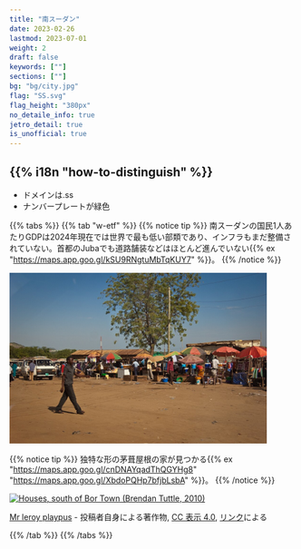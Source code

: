 ```yaml
---
title: "南スーダン"
date: 2023-02-26
lastmod: 2023-07-01
weight: 2
draft: false
keywords: [""]
sections: [""]
bg: "bg/city.jpg"
flag: "SS.svg"
flag_height: "380px"
no_detaile_info: true
jetro_detail: true
is_unofficial: true
---
```


<div class="main-desciption country-description">
    <h2 class="section-title">{{% i18n "how-to-distinguish" %}}</h2>
    <ul class="rule-list">
        <li>ドメインは<span class="quiz">.ss</span></li>
        <li>ナンバープレートが緑色</li>
    </ul>
</div>

{{% tabs %}}
{{% tab "w-etf" %}}
{{% notice tip %}}
南スーダンの国民1人あたりGDPは2024年現在では世界で最も低い部類であり、インフラもまだ整備されていない。首都のJubaでも道路舗装などはほとんど進んでいない{{% ex "https://maps.app.goo.gl/kSU9RNgtuMbTqKUY7" %}}。
{{% /notice %}}

<div class="googlemap-if unclickable">
<img src="./1083px-Juba_sudan.jpg" width="90%">
</div>

{{% notice tip %}}
独特な形の茅葺屋根の家が見つかる{{% ex "https://maps.app.goo.gl/cnDNAYqadThQGYHg8" "https://maps.app.goo.gl/XbdoPQHp7bfjbLsbA" %}}。
{{% /notice %}}

<div class="googlemap-if no-margin">
<p><a href="https://commons.wikimedia.org/wiki/File:Houses,_south_of_Bor_Town.jpg#/media/File:Houses,_south_of_Bor_Town.jpg"><img src="https://upload.wikimedia.org/wikipedia/commons/7/7f/Houses%2C_south_of_Bor_Town.jpg" alt="Houses, south of Bor Town (Brendan Tuttle, 2010)" width="90%"></a></p><p><a href="//commons.wikimedia.org/wiki/User:Mr_leroy_playpus" title="User:Mr leroy playpus">Mr leroy playpus</a> - <span class="int-own-work" lang="ja">投稿者自身による著作物</span>, <a href="https://creativecommons.org/licenses/by/4.0" title="Creative Commons Attribution 4.0">CC 表示 4.0</a>, <a href="https://commons.wikimedia.org/w/index.php?curid=148848116">リンク</a>による</p>
</div>

{{% /tab %}}
{{% /tabs %}}
